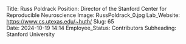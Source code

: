 Title: Russ Poldrack
Position: Director of the Stanford Center for Reproducible Neuroscience
Image: RussPoldrack_0.jpg
Lab_Website: https://www.cs.utexas.edu/~huth/
Slug: 65    
Date: 2024-10-19 14:14
Employee_Status: Contributors
Subheading: Stanford University